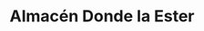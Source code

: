 ---
title: "Almacén Donde la Ester"
url: /san-ramon/almacen-donde-la-ester-juan-antonio-rios/
shop: tienda rural
---